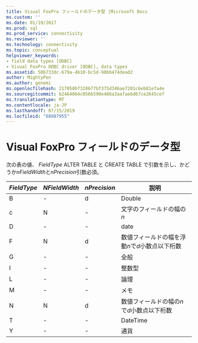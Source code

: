 ```yaml
---
title: Visual FoxPro フィールドのデータ型 |Microsoft Docs
ms.custom: ''
ms.date: 01/19/2017
ms.prod: sql
ms.prod_service: connectivity
ms.reviewer: ''
ms.technology: connectivity
ms.topic: conceptual
helpviewer_keywords:
- field data types [ODBC]
- Visual FoxPro ODBC driver [ODBC], data types
ms.assetid: 50b733dc-679a-4b10-bc5d-98bb474dead2
author: MightyPen
ms.author: genemi
ms.openlocfilehash: 217058bf328677bf375d346ae7201c6eb81efa4e
ms.sourcegitcommit: b2464064c0566590e486a3aafae6d67ce2645cef
ms.translationtype: MT
ms.contentlocale: ja-JP
ms.lasthandoff: 07/15/2019
ms.locfileid: "68087955"
---
```

# <a name="visual-foxpro-field-data-types"></a>Visual FoxPro フィールドのデータ型
次の表の値、 *FieldType* ALTER TABLE と CREATE TABLE で引数を示し、かどうか*nFieldWidth*と*nPrecision*引数必須。  
  
|*FieldType*|*NFieldWidth*|*nPrecision*|説明|  
|-----------------|-------------------|------------------|-----------------|  
|B|-|d|Double|  
|c|N|-|文字のフィールドの幅の*n*|  
|D|-|-|date|  
|F|N|d|数値フィールドの幅を浮動*n*で*d*小数点以下桁数|  
|G|-|-|全般|  
|I|-|-|整数型|  
|L|-|-|論理|  
|M|-|-|メモ|  
|N|N|d|数値フィールドの幅の*n*で*d*小数点以下桁数|  
|T|-|-|DateTime|  
|Y|-|-|通貨|
